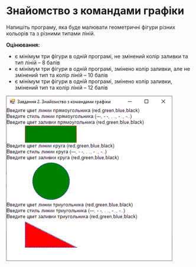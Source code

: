 # Знайомство з командами графіки

Напишіть програму, яка буде малювати геометричні фігури різних кольорів та з різними типами ліній.

**Оцінювання:**
* є мінімум три фігури в одній програмі, не змінений колір заливки та тип ліній – 8 балів
* є мінімум три фігури в одній програмі, змінено колір заливки, але не змінений тип та колір ліній – 10 балів
* є мінімум три фігури в одній програмі, змінено колір заливки, змінений тип та колір ліній – 12 балів

![Скріншот програми](/MyFirst/task_2.png)

